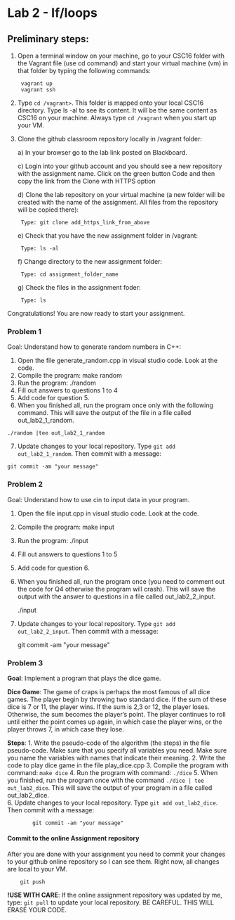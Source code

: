 # Lab 2 - If/loops 

## Preliminary steps: 

1. Open a terminal window on your machine, go to your CSC16 folder with the Vagrant file (use cd command)  and start your virtual machine (vm) in that folder by typing the following commands: 

		vagrant up
		vagrant ssh 

2. Type `cd /vagrant>`. This folder is mapped onto your local CSC16 directory. Type ls -al to see its content. It will be the same content as CSC16 on your machine. Always type `cd /vagrant` when you start up your VM.

3. Clone the github classroom repository locally in /vagrant folder:
	
	a) In your browser go to the lab link posted on Blackboard.
	
	c)  Login into your github account and you should see a new repository with 
	the assignment name. Click on the green button Code and then copy the link from the Clone with HTTPS option
	
	d) Clone the lab repository on your virtual machine (a new folder will be created with the name of the assignment. All files from the repository will be copied there): 
		
		Type: git clone add_https_link_from_above  
	
	e) Check that you have the new assignment folder in /vagrant: 
		
		Type: ls -al
	
	f) Change directory to the new assignment folder: 
		
		Type: cd assignment_folder_name
	
	g) Check the files in the assignment foder: 
		
		Type: ls     
		
Congratulations! You are now ready to start your assignment.

### Problem 1  

Goal: Understand how to generate random numbers in C++:

  1. Open the file generate_random.cpp in visual studio code. Look at the code. 
  2. Compile the program: make random
  3. Run the program: ./random
  4. Fill out answers to questions 1 to 4
  5. Add code for question 5.
  6. When you finished all, run the program once only with the following command. This will save the output of the file in a file called out_lab2_1_random.
		
	./random |tee out_lab2_1_random
  7. Update changes to your local repository.  Type `git add out_lab2_1_random`. Then commit with a message:

	git commit -am "your message"

### Problem 2

Goal: Understand how to use cin to input data in your program. 
   1. Open the file input.cpp in visual studio code. Look at the code.
   2. Compile the program: make input 
   3. Run the program: ./input
   4. Fill out answers to questions 1 to 5
   5. Add code for question 6.
   6. When you finished all, run the program once (you need to comment out the code for Q4 otherwise the program will crash). 
   This will save the output with the answer to questions in a file called out_lab2_2_input.  
   
   		./input
  7. Update changes to your local repository.  Type `git add out_lab2_2_input`. Then commit with a message:

		git commit -am "your message"


### Problem 3

**Goal**: Implement a program that plays the dice game.

**Dice Game**: The game of craps is perhaps the most famous of all dice games. The player begin by throwing two standard dice. If the sum of these dice is 7 or 11, the player wins. If the sum is 2,3 or 12, the player loses. Otherwise, the sum becomes the player’s point. The player continues to roll until either the point comes up again, in which case the player wins, or the player throws 7, in which case they lose. 

**Steps**:
	1. Write the pseudo-code of the algorithm (the steps) in the file pseudo-code. Make sure that you specify all variables you
	need. Make sure you name the variables with names that indicate their meaning. 
	2. Write the code to play dice game in the file play_dice.cpp
	3. Compile the program with command: `make dice`
	4. Run the program with command: `./dice`
	5. When you finished, run the program once with the command `./dice | tee out_lab2_dice`. This will save the output 
	of your program in a file called out_lab2_dice.  
	6. Update changes to your local repository.  Type `git add out_lab2_dice`. Then commit with a message:

			git commit -am "your message"

	
#### Commit to the online Assignment repository 

After you are done with your assignment you need to commit your changes to your github online repository so I can see them. Right now, all changes are local to your VM. 
	
		git push


**!USE WITH CARE**: If the online assignment repository was updated by me, type: `git pull` to update your local repository. BE CAREFUL. THIS WILL ERASE YOUR CODE. 






